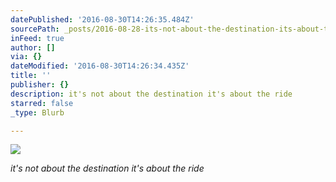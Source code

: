```yaml
---
datePublished: '2016-08-30T14:26:35.484Z'
sourcePath: _posts/2016-08-28-its-not-about-the-destination-its-about-the-ride.md
inFeed: true
author: []
via: {}
dateModified: '2016-08-30T14:26:34.435Z'
title: ''
publisher: {}
description: it's not about the destination it's about the ride
starred: false
_type: Blurb

---
```

![](https://the-grid-user-content.s3-us-west-2.amazonaws.com/f3cf22b4-c961-473b-b03f-f7a66eea0b28.jpg)

_it's not about the destination it's about the ride_